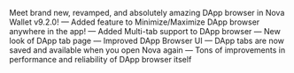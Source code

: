 Meet brand new, revamped, and absolutely amazing DApp browser in Nova Wallet v9.2.0!
— Added feature to Minimize/Maximize DApp browser anywhere in the app!
— Added Multi-tab support to DApp browser
— New look of DApp tab page
— Improved DApp Browser UI
— DApp tabs are now saved and available when you open Nova again
— Tons of improvements in performance and reliability of DApp browser itself